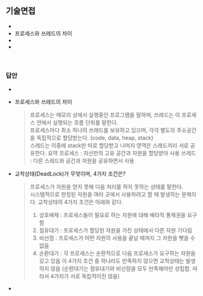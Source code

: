 ## 기술면접

- 
- 프로세스와 쓰레드의 차이
- 
- 

</br>

### 답안

- 

  > 

- 프로세스와 쓰레드의 차이

  > 프로세스는 메모리 상에서 실행중인 프로그램을 말하며, 쓰레드는 이 프로세스 안에서 실행되는 흐름 단위를 말한다.  
  > 프로세스마다 최소 하나의 쓰레드를 보유하고 있으며, 각각 별도의 주소공간을 독립적으로 할당받는다. (code, data, heap, stack)  
  > 스레드는 이중에 stack만 따로 할당받고 나머지 영역은 스레드끼리 서로 공유한다.
  > 요약
  > 프로세스 : 자신만의 고유 공간과 자원을 할당받아 사용
  > 쓰레드 : 다른 스레드와 공간과 자원을 공유하면서 사용

- 교착상태(DeadLock)가 무엇이며, 4가지 조건은?

  > 프로세스가 자원을 얻지 못해 다음 처리를 하지 못하는 상태를 말한다.  
  > 시스템적으로 한정된 자원을 여러 곳에서 사용하려고 할 때 발생하는 문제이다.
  > 교착상태의 4가지 조건은 아래와 같다.  
  >  1. 상호배제 : 프로세스들이 필요로 하는 자원에 대해 배타적 통제권을 요구함
  >  2. 점유대기 : 프로세스가 할당된 자원을 가진 상태에서 다른 자원 기다림
  >  3. 비선점 : 프로세스가 어떤 자원의 사용을 끝날 때까지 그 자원을 뺏을 수 없음
  >  4. 순환대기 : 각 프로세스는 순환적으로 다음 프로세스가 요구하는 자원을 갖고 있음
  > 이 4가지 조건 중 하나라도 만족하지 않으면 교착상태는 발생하지 않음
  > (순환대기는 점유대기와 비선점을 모두 만족해야만 성립합. 따라서 4가지가 서로 독립적이진 않음)

- 
  > 
